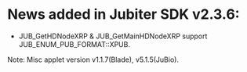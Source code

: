 # News added in Jubiter SDK v2.3.6:
+ JUB_GetHDNodeXRP & JUB_GetMainHDNodeXRP support JUB_ENUM_PUB_FORMAT::XPUB.

Note: Misc applet version v1.1.7(Blade), v5.1.5(JuBio).
